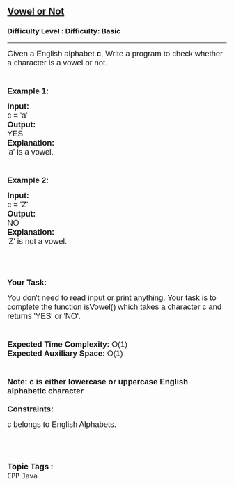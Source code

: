 <h2><a href="https://www.geeksforgeeks.org/problems/vowel-or-not0831/1?page=3&difficulty=School&sortBy=submissions">Vowel or Not</a></h2><h3>Difficulty Level : Difficulty: Basic</h3><hr><div class="problems_problem_content__Xm_eO"><p style="font-family: Nunito, Bangla389, sans-serif;"><span style="font-size: 18px; font-family: Nunito, Bangla389, sans-serif;">Given a English alphabet <strong style="font-family: &quot;Source Sans 3&quot;, Bangla389, sans-serif;">c</strong>, Write a program to check whether a character is a vowel or not.</span></p>

<p style="font-family: Nunito, Bangla389, sans-serif;">&nbsp;</p>

<p style="font-family: Nunito, Bangla389, sans-serif;"><strong style="font-family: &quot;Source Sans 3&quot;, Bangla389, sans-serif;"><span style="font-size: 18px; font-family: Nunito, Bangla389, sans-serif;">Example 1:</span></strong></p>

<pre style="font-family: Nunito, Bangla389, sans-serif;"><strong style="font-family: &quot;Source Sans 3&quot;, Bangla389, sans-serif;"><span style="font-size: 18px; font-family: Nunito, Bangla389, sans-serif;">Input:</span></strong>
<span style="font-size: 18px; font-family: Nunito, Bangla389, sans-serif;">c = 'a'</span>
<strong style="font-family: &quot;Source Sans 3&quot;, Bangla389, sans-serif;"><span style="font-size: 18px; font-family: Nunito, Bangla389, sans-serif;">Output:</span></strong>
<span style="font-size: 18px; font-family: Nunito, Bangla389, sans-serif;">YES</span>
<strong style="font-family: &quot;Source Sans 3&quot;, Bangla389, sans-serif;"><span style="font-size: 18px; font-family: Nunito, Bangla389, sans-serif;">Explanation:</span></strong>
<span style="font-size: 18px; font-family: Nunito, Bangla389, sans-serif;">'a' is a vowel.</span></pre>

<p style="font-family: Nunito, Bangla389, sans-serif;">&nbsp;</p>

<p style="font-family: Nunito, Bangla389, sans-serif;"><strong style="font-family: &quot;Source Sans 3&quot;, Bangla389, sans-serif;"><span style="font-size: 18px; font-family: Nunito, Bangla389, sans-serif;">Example 2:</span></strong></p>

<pre style="font-family: Nunito, Bangla389, sans-serif;"><strong style="font-family: &quot;Source Sans 3&quot;, Bangla389, sans-serif;"><span style="font-size: 18px; font-family: Nunito, Bangla389, sans-serif;">Input:</span></strong>
<span style="font-size: 18px; font-family: Nunito, Bangla389, sans-serif;">c = 'Z'</span>
<strong style="font-family: &quot;Source Sans 3&quot;, Bangla389, sans-serif;"><span style="font-size: 18px; font-family: Nunito, Bangla389, sans-serif;">Output:</span></strong>
<span style="font-size: 18px; font-family: Nunito, Bangla389, sans-serif;">NO</span>
<strong style="font-family: &quot;Source Sans 3&quot;, Bangla389, sans-serif;"><span style="font-size: 18px; font-family: Nunito, Bangla389, sans-serif;">Explanation:</span></strong>
<span style="font-size: 18px; font-family: Nunito, Bangla389, sans-serif;">'Z' is not a vowel.</span></pre>

<p style="font-family: Nunito, Bangla389, sans-serif;">&nbsp;</p>

<p style="font-family: Nunito, Bangla389, sans-serif;">&nbsp;</p>

<p style="font-family: Nunito, Bangla389, sans-serif;"><strong style="font-family: &quot;Source Sans 3&quot;, Bangla389, sans-serif;"><span style="font-size: 18px; font-family: Nunito, Bangla389, sans-serif;">Your Task:</span></strong></p>

<p style="font-family: Nunito, Bangla389, sans-serif;"><span style="font-size: 18px; font-family: Nunito, Bangla389, sans-serif;">You don't need to read input or print anything. Your task is to complete the function isVowel() which takes a character c and returns 'YES' or 'NO'.</span></p>

<p style="font-family: Nunito, Bangla389, sans-serif;">&nbsp;</p>

<p style="font-family: Nunito, Bangla389, sans-serif;"><span style="font-size: 18px; font-family: Nunito, Bangla389, sans-serif;"><strong style="font-family: &quot;Source Sans 3&quot;, Bangla389, sans-serif;">Expected Time Complexity:</strong> O(1)<br style="font-family: Nunito, Bangla389, sans-serif;">
<strong style="font-family: &quot;Source Sans 3&quot;, Bangla389, sans-serif;">Expected Auxiliary Space:</strong> O(1)</span></p>

<p style="font-family: Nunito, Bangla389, sans-serif;">&nbsp;</p>

<p style="font-family: Nunito, Bangla389, sans-serif;"><span style="font-size: 18px; font-family: Nunito, Bangla389, sans-serif;"><strong style="font-family: &quot;Source Sans 3&quot;, Bangla389, sans-serif;">Note: c is either lowercase or uppercase English alphabetic character</strong><br style="font-family: Nunito, Bangla389, sans-serif;">
<br style="font-family: Nunito, Bangla389, sans-serif;">
<strong style="font-family: &quot;Source Sans 3&quot;, Bangla389, sans-serif;">Constraints:</strong></span></p>

<p style="font-family: Nunito, Bangla389, sans-serif;"><span style="font-size: 18px; font-family: Nunito, Bangla389, sans-serif;">c belongs to English Alphabets.</span></p>

<p style="font-family: Nunito, Bangla389, sans-serif;">&nbsp;</p>
</div><br><p><span style=font-size:18px><strong>Topic Tags : </strong><br><code>CPP</code>&nbsp;<code>Java</code>&nbsp;